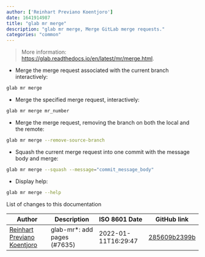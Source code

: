 ```yaml
---
author: ['Reinhart Previano Koentjoro']
date: 1641914987
title: "glab mr merge"
description: "glab mr merge, Merge GitLab merge requests."
categories: "common"
---
```

> More information: <https://glab.readthedocs.io/en/latest/mr/merge.html>.

- Merge the merge request associated with the current branch interactively:

```bash
glab mr merge
```

- Merge the specified merge request, interactively:

```bash
glab mr merge mr_number
```

- Merge the merge request, removing the branch on both the local and the remote:

```bash
glab mr merge --remove-source-branch
```

- Squash the current merge request into one commit with the message body and merge:

```bash
glab mr merge --squash --message="commit_message_body"
```

- Display help:

```bash
glab mr merge --help
```
List of changes to this documentation


Author | Description | ISO 8601 Date | GitHub link
------|-----|-----|-----
[Reinhart Previano Koentjoro](mailto:reinhart_previano@yahoo.com) | glab-mr*: add pages (#7635) | 2022-01-11T16:29:47 | [285609b2399b](https://github.com/tldr-pages/tldr/commit/285609b2399b62b066295a89b4844c83d376af6d)

